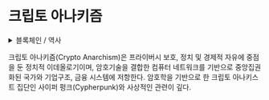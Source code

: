 # 크립토 아나키즘

<details>

<summary>블록체인 / 역사</summary>



</details>

크립토 아나키즘(Crypto Anarchism)은 프라이버시 보호, 정치 및 경제적 자유에 중점을 둔 정치적 이데올로기이며, 암호기술을 결합한 컴퓨터 네트워크를 기반으로 중앙집권화된 국가와 기업구조, 금융 시스템에 저항한다. 암호학을 기반으로 한 크립토 아나키스트 집단인 사이퍼 펑크(Cypherpunk)와 사상적인 관련이 깊다.
